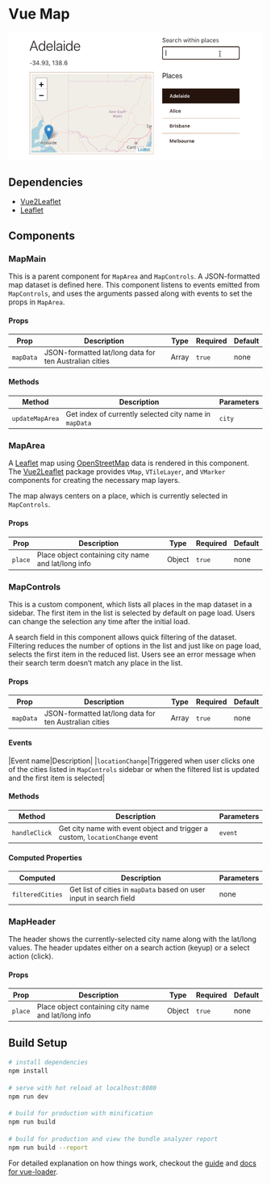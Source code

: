 # Vue Map

![Animated GIF showing an example of map being updated and centered on a place in a list of Australian cities.](./vue-map.gif)

## Dependencies
- [Vue2Leaflet](https://www.npmjs.com/package/vue2-leaflet)
- [Leaflet](https://www.npmjs.com/package/leaflet)

## Components

### MapMain
This is a parent component for `MapArea` and `MapControls`. A JSON-formatted map dataset is defined here. This component listens to events emitted from `MapControls`, and uses the arguments passed along with events to set the props in `MapArea`.

#### Props
| Prop      | Description                                            | Type  | Required | Default |
| --------- | ------------------------------------------------------ | ----- | -------- | ------- |
| `mapData` | JSON-formatted lat/long data for ten Australian cities | Array | `true`   | none    |

#### Methods
| Method          | Description                                            | Parameters |
| --------------- | ------------------------------------------------------ | ---------- |
| `updateMapArea` | Get index of currently selected city name in `mapData` | `city`     |

### MapArea
A [Leaflet](http://leafletjs.com/) map using [OpenStreetMap](https://www.openstreetmap.org) data is rendered in this component. The [Vue2Leaflet](https://www.npmjs.com/package/vue2-leaflet) package provides `VMap`, `VTileLayer`, and `VMarker` components for creating the necessary map layers.

The map always centers on a place, which is currently selected in `MapControls`.

#### Props
| Prop    | Description                                         | Type   | Required | Default |
| ------- | --------------------------------------------------- | ------ | -------- | ------- |
| `place` | Place object containing city name and lat/long info | Object | `true`   | none    |

### MapControls
This is a custom component, which lists all places in the map dataset in a sidebar. The first item in the list is selected by default on page load. Users can change the selection any time after the initial load.

A search field in this component allows quick filtering of the dataset. Filtering reduces the number of options in the list and just like on page load, selects the first item in the reduced list. Users see an error message when their search term doesn’t match any place in the list.

#### Props
| Prop      | Description                                            | Type  | Required | Default |
| --------- | ------------------------------------------------------ | ----- | -------- | ------- |
| `mapData` | JSON-formatted lat/long data for ten Australian cities | Array | `true`   | none    |

#### Events
|Event name|Description|
|`locationChange`|Triggered when user clicks one of the cities listed in `MapControls` sidebar or when the filtered list is updated and the first item is selected|

#### Methods
| Method        | Description                                                                  | Parameters |
| ------------- | ---------------------------------------------------------------------------- | ---------- |
| `handleClick` | Get city name with event object and trigger a custom, `locationChange` event | `event`    |

#### Computed Properties
| Computed         | Description                                                         | Parameters |
| ---------------- | ------------------------------------------------------------------- | ---------- |
| `filteredCities` | Get list of cities in `mapData` based on user input in search field | none       |

### MapHeader

The header shows the currently-selected city name along with the lat/long values. The header updates either on a search action (keyup) or a select action (click).

#### Props
| Prop    | Description                                         | Type   | Required | Default |
| ------- | --------------------------------------------------- | ------ | -------- | ------- |
| `place` | Place object containing city name and lat/long info | Object | `true`   | none    |

## Build Setup

``` bash
# install dependencies
npm install

# serve with hot reload at localhost:8080
npm run dev

# build for production with minification
npm run build

# build for production and view the bundle analyzer report
npm run build --report
```

For detailed explanation on how things work, checkout the [guide](http://vuejs-templates.github.io/webpack/) and [docs for vue-loader](http://vuejs.github.io/vue-loader).
